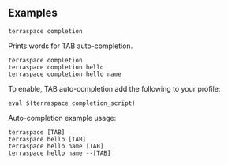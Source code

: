 ## Examples

    terraspace completion

Prints words for TAB auto-completion.

    terraspace completion
    terraspace completion hello
    terraspace completion hello name

To enable, TAB auto-completion add the following to your profile:

    eval $(terraspace completion_script)

Auto-completion example usage:

    terraspace [TAB]
    terraspace hello [TAB]
    terraspace hello name [TAB]
    terraspace hello name --[TAB]
